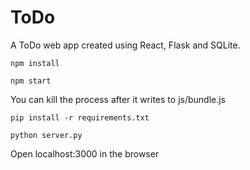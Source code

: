 # ToDo

A ToDo web app created using React, Flask and SQLite.

<code>npm install</code>

<code>npm start</code>

You can kill the process after it writes to js/bundle.js

<code>pip install -r requirements.txt</code>

<code>python server.py</code>

Open localhost:3000 in the browser
